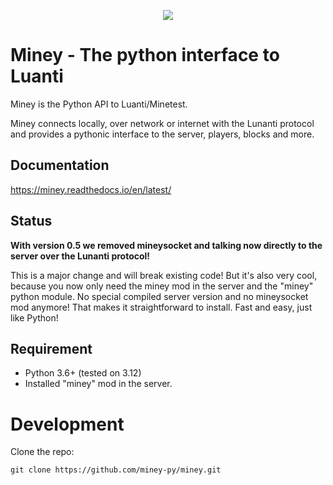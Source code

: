<p align="center">
<img src="https://github.com/miney-py/miney/raw/master/docs/miney-logo.png">
</p>

# Miney - The python interface to Luanti

Miney is the Python API to Luanti/Minetest.

Miney connects locally, over network or internet with the Lunanti protocol and provides a pythonic interface to the server, players, blocks and more.

## Documentation

https://miney.readthedocs.io/en/latest/

## Status

**With version 0.5 we removed mineysocket and talking now directly to the server over the Lunanti protocol!**

This is a major change and will break existing code! But it's also very cool, because you now only need the miney mod 
in the server and the "miney" python module. No special compiled server version and no mineysocket mod anymore! 
That makes it straightforward to install. Fast and easy, just like Python!

## Requirement

* Python 3.6+ (tested on 3.12)
* Installed "miney" mod in the server.

# Development

Clone the repo:
```
git clone https://github.com/miney-py/miney.git
```